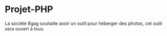 # Projet-PHP
La société 8gag souhaite avoir un outil pour héberger des photos, cet outil sera ouvert à tous.
